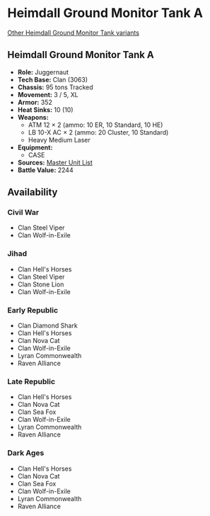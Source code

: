 # Heimdall Ground Monitor Tank A 

[Other Heimdall Ground Monitor Tank variants](../heimdall_ground_monitor_tank.md) 

## Heimdall Ground Monitor Tank A 

- **Role:** Juggernaut 
- **Tech Base:** Clan (3063) 
- **Chassis:** 95 tons Tracked 
- **Movement:** 3 / 5, XL 
- **Armor:** 352 
- **Heat Sinks:** 10 (10) 
- **Weapons:** 
  - ATM 12 × 2 (ammo: 10 ER, 10 Standard, 10 HE) 
  - LB 10-X AC × 2 (ammo: 20 Cluster, 10 Standard) 
  - Heavy Medium Laser 
- **Equipment:** 
  - CASE 
- **Sources:** [Master Unit List](http://masterunitlist.info/Unit/Details/4292/heimdall-ground-monitor-tank-a) 
- **Battle Value:** 2244 

## Availability 

### Civil War 

- Clan Steel Viper 
- Clan Wolf-in-Exile 

### Jihad 

- Clan Hell's Horses 
- Clan Steel Viper 
- Clan Stone Lion 
- Clan Wolf-in-Exile 

### Early Republic 

- Clan Diamond Shark 
- Clan Hell's Horses 
- Clan Nova Cat 
- Clan Wolf-in-Exile 
- Lyran Commonwealth 
- Raven Alliance 

### Late Republic 

- Clan Hell's Horses 
- Clan Nova Cat 
- Clan Sea Fox 
- Clan Wolf-in-Exile 
- Lyran Commonwealth 
- Raven Alliance 

### Dark Ages 

- Clan Hell's Horses 
- Clan Nova Cat 
- Clan Sea Fox 
- Clan Wolf-in-Exile 
- Lyran Commonwealth 
- Raven Alliance 

